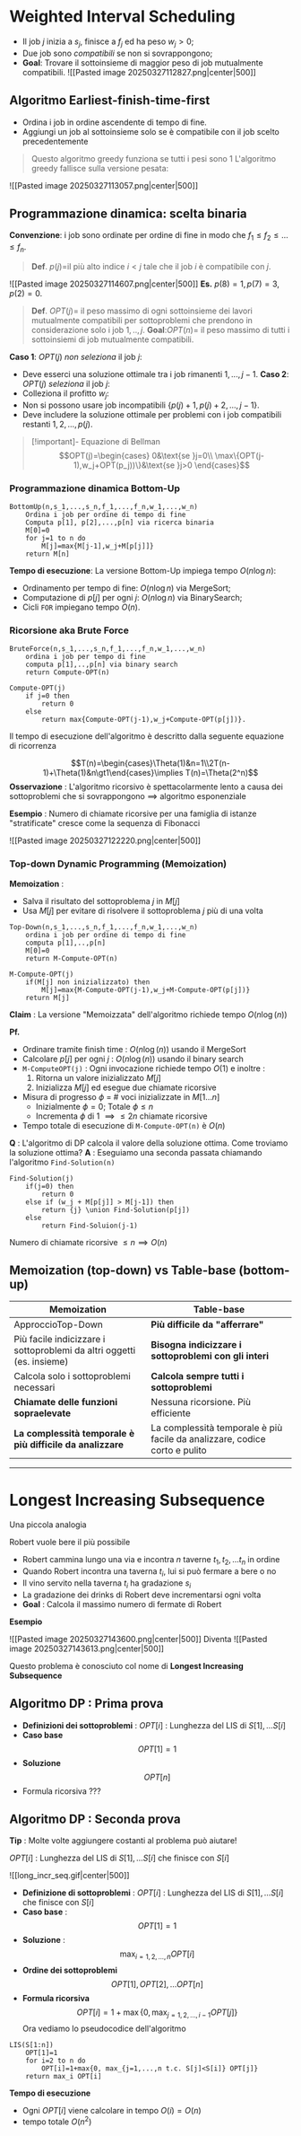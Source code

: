 # Weighted Interval Scheduling
- Il job $j$ inizia a $s_j$, finisce a $f_j$ ed ha peso $w_j\gt 0$;
- Due job sono *compatibili* se non si sovrappongono;
- **Goal**: Trovare il sottoinsieme di maggior peso di job mutualmente compatibili.
![[Pasted image 20250327112827.png|center|500]]
## Algoritmo Earliest-finish-time-first
- Ordina i job in ordine ascendente di tempo di fine.
- Aggiungi un job al sottoinsieme solo se è compatibile con il job scelto precedentemente

>Questo algoritmo greedy funziona se tutti i pesi sono $1$
>L'algoritmo greedy fallisce sulla versione pesata:

![[Pasted image 20250327113057.png|center|500]]
## Programmazione dinamica: scelta binaria
**Convenzione**: i job sono ordinate per ordine di fine in modo che $f_1\le f_2\le\dots\le f_n$.
>**Def**. $p(j)=$il più alto indice $i<j$ tale che il job $i$ è compatibile con $j$.

![[Pasted image 20250327114607.png|center|500]]
**Es.** $p(8)=1,p(7)=3,p(2)=0$.

>**Def**. $OPT(j)=$ il peso massimo di ogni sottoinsieme dei lavori mutualmente compatibili per sottoproblemi che prendono in considerazione solo i job $1,..,j$.
>**Goal**:$OPT(n)=$ il peso massimo di tutti i sottoinsiemi di job mutualmente compatibili.

**Caso 1**: $OPT(j)$ *non seleziona* il job $j$:
- Deve esserci una soluzione ottimale tra i job rimanenti $1,...,j-1$.
**Caso 2**: $OPT(j)$ *seleziona* il job $j$:
- Colleziona il profitto $w_j$:
- Non si possono usare job incompatibili $\{p(j)+1,p(j)+2,...,j-1\}$.
- Deve includere la soluzione ottimale per problemi con i job compatibili restanti $1,2,\dots,p(j)$.
>[!important]- Equazione di Bellman 
>$$OPT(j)=\begin{cases}
0&\text{se }j=0\\
\max\{OPT(j-1),w_j+OPT(p_j))\}&\text{se }j>0
\end{cases}$$

### Programmazione dinamica Bottom-Up
```pseudo
BottomUp(n,s_1,...,s_n,f_1,...,f_n,w_1,...,w_n)
	Ordina i job per ordine di tempo di fine
	Computa p[1], p[2],...,p[n] via ricerca binaria
	M[0]=0
	for j=1 to n do
		M[j]=max{M[j-1],w_j+M[p[j]]}
	return M[n]
```

**Tempo di esecuzione**: La versione Bottom-Up impiega tempo $O(n\log n)$:
- Ordinamento per tempo di fine: $O(n\log n)$ via MergeSort;
- Computazione di $p[j]$ per ogni $j$: $O(n\log n)$ via BinarySearch;
- Cicli `FOR` impiegano tempo $O(n)$. 
### Ricorsione aka Brute Force

```pseudo
BruteForce(n,s_1,...,s_n,f_1,...,f_n,w_1,...,w_n)
	ordina i job per tempo di fine
	computa p[1],..,p[n] via binary search
	return Compute-OPT(n)

Compute-OPT(j)
	if j=0 then
		return 0
	else
		return max{Compute-OPT(j-1),w_j+Compute-OPT(p[j])}.
```

Il tempo di esecuzione dell'algoritmo è descritto dalla seguente equazione di ricorrenza

$$T(n)=\begin{cases}\Theta(1)&n=1\\2T(n-1)+\Theta(1)&n\gt1\end{cases}\implies T(n)=\Theta(2^n)$$
**Osservazione** : L'algoritmo ricorsivo è spettacolarmente lento a causa dei sottoproblemi che si sovrappongono $\implies$ algoritmo esponenziale

**Esempio** : Numero di chiamate ricorsive per una famiglia di istanze "stratificate" cresce come la sequenza di Fibonacci

![[Pasted image 20250327122220.png|center|500]]
### Top-down Dynamic Programming (Memoization)

**Memoization** :
- Salva il risultato del sottoproblema $j$ in $M[j]$
- Usa $M[j]$ per evitare di risolvere il sottoproblema $j$ più di una volta

```pseudo
Top-Down(n,s_1,...,s_n,f_1,...,f_n,w_1,...,w_n)
	ordina i job per ordine di tempo di fine
	computa p[1],..,p[n]
	M[0]=0
	return M-Compute-OPT(n)

M-Compute-OPT(j)
	if(M[j] non inizializzato) then
		M[j]=max{M-Compute-OPT(j-1),w_j+M-Compute-OPT(p[j])}
	return M[j]
```

**Claim** : La versione "Memoizzata" dell'algoritmo richiede tempo $O(n\log(n))$

**Pf.**
- Ordinare tramite finish time : $O(n\log(n))$ usando il MergeSort
- Calcolare $p[j]$ per ogni $j$ : $O(n\log(n))$ usando il binary search
- `M-ComputeOPT(j)` : Ogni invocazione richiede tempo $O(1)$ e inoltre :
	1) Ritorna un valore inizializzato $M[j]$
	2) Inizializza $M[j]$ ed esegue due chiamate ricorsive
- Misura di progresso $\phi$ = # voci inizializzate in $M[1\dots n]$
	- Inizialmente $\phi=0$; Totale $\phi\leq n$
	- Incrementa $\phi$ di 1 $\implies\leq 2n$ chiamate ricorsive
- Tempo totale di esecuzione di `M-Compute-OPT(n)` è $O(n)$

**Q** : L'algoritmo di DP calcola il valore della soluzione ottima. Come troviamo la soluzione ottima?
**A** : Eseguiamo una seconda passata chiamando l'algoritmo `Find-Solution(n)`

```pseudo
Find-Solution(j)
	if(j=0) then
		return 0
	else if (w_j + M[p[j]] > M[j-1]) then
		return {j} \union Find-Solution(p[j])
	else
		return Find-Soluion(j-1)
```


Numero di chiamate ricorsive $\leq n\implies O(n)$

## Memoization (top-down) vs Table-base (bottom-up)

| Memoization                                                           | Table-base                                                                 |
| --------------------------------------------------------------------- | -------------------------------------------------------------------------- |
| ApproccioTop-Down                                                     | **Più difficile da "afferrare"**                                           |
| Più facile indicizzare i sottoproblemi da altri oggetti (es. insieme) | **Bisogna indicizzare i sottoproblemi con gli interi**                     |
| Calcola solo i sottoproblemi necessari                                | **Calcola sempre tutti i sottoproblemi**                                   |
| **Chiamate delle funzioni sopraelevate**                              | Nessuna ricorsione. Più efficiente                                         |
| **La complessità temporale è più difficile da analizzare**            | La complessità temporale è più facile da analizzare, codice corto e pulito |

----
# Longest Increasing Subsequence

Una piccola analogia

Robert vuole bere il più possibile

- Robert cammina lungo una via e incontra $n$ taverne $t_1,t_2,\dots t_n$ in ordine
- Quando Robert incontra una taverna $t_i$, lui si può fermare a bere o no
- Il vino servito nella taverna $t_i$ ha gradazione $s_i$
- La gradazione dei drinks di Robert deve incrementarsi ogni volta
- **Goal** : Calcola il massimo numero di fermate di Robert

**Esempio**

![[Pasted image 20250327143600.png|center|500]]
Diventa
![[Pasted image 20250327143613.png|center|500]]

Questo problema è conosciuto col nome di **Longest Increasing Subsequence**

## Algoritmo DP : Prima prova

- **Definizioni dei sottoproblemi** : $OPT[i]$ : Lunghezza del LIS di $S[1],\dots S[i]$
- **Caso base** $$OPT[1]=1$$
- **Soluzione** $$OPT[n]$$
- Formula ricorsiva ???

## Algoritmo DP : Seconda prova

**Tip** : Molte volte aggiungere costanti al problema può aiutare!

$OPT[i]$ : Lunghezza del LIS di $S[1],\dots S[i]$ che finisce con $S[i]$

![[long_incr_seq.gif|center|500]]

- **Definizione di sottoproblemi** : $OPT[i]$ : Lunghezza del LIS di $S[1],\dots S[i]$ che finisce con $S[i]$
- **Caso base** : $$OPT[1]=1$$
- **Soluzione** : $$\max_{i=1,2,\dots,n}OPT[i]$$
- **Ordine dei sottoproblemi** $$OPT[1],OPT[2],\dots OPT[n]$$
- **Formula ricorsiva** $$OPT[i]=1+\max\{0,\max_{j=1,2,\dots,i-1}OPT[j]\}$$
Ora vediamo lo pseudocodice dell'algoritmo

```pseudo
LIS(S[1:n])
	OPT[1]=1
	for i=2 to n do
		OPT[i]=1+max{0, max_{j=1,...,n t.c. S[j]<S[i]} OPT[j]}
	return max_i OPT[i]
```

**Tempo di esecuzione**
- Ogni $OPT[i]$ viene calcolare in tempo $O(i)=O(n)$
- tempo totale $O(n^2)$
